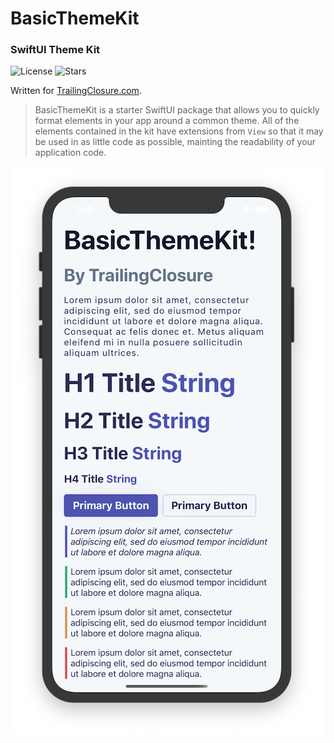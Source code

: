 # BasicThemeKit
### SwiftUI Theme Kit

![License](https://img.shields.io/github/license/jboullianne/BasicThemeKit) ![Stars](https://img.shields.io/github/stars/jboullianne/BasicThemeKit?style=social)

Written for [TrailingClosure.com](https://trailingclosure.com/).

> BasicThemeKit is a starter SwiftUI package that allows you to quickly format elements in your app around a common theme. All of the elements contained in the kit have extensions from  `View` so that it may be used in as little code as possible, mainting the readability of your application code. 


![Example](images/BasicThemeKit_Example.png?v=4&s=200)
